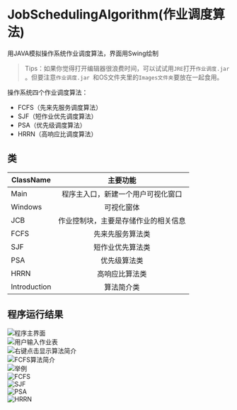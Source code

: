 # JobSchedulingAlgorithm(作业调度算法)

用JAVA模拟操作系统作业调度算法，界面用Swing绘制  
  
> Tips：如果你觉得打开编辑器很浪费时间，可以试试用`JRE`打开`作业调度.jar `。但要注意`作业调度.jar `和OS文件夹里的`Images文件夹`要放在一起食用。
  
操作系统四个作业调度算法：
* FCFS（先来先服务调度算法）  
* SJF（短作业优先调度算法）  
* PSA（优先级调度算法）  
* HRRN（高响应比调度算法）  

## 类

ClassName     | 主要功能
--------------| :-------:
Main          | 程序主入口，新建一个用户可视化窗口
Windows       | 可视化窗体
JCB           | 作业控制块，主要是存储作业的相关信息
FCFS          | 先来先服务算法类
SJF           | 短作业优先算法类 
PSA           | 优先级算法类
HRRN          | 高响应比算法类
Introduction  | 算法简介类

## 程序运行结果

![程序主界面](https://github.com/Garletta/JobSchedulingAlgorithm/raw/master/Images/A.png)  
![用户输入作业表](https://github.com/Garletta/JobSchedulingAlgorithm/raw/master/Images/B.png)  
![右键点击显示算法简介](https://github.com/Garletta/JobSchedulingAlgorithm/raw/master/Images/C.png)  
![FCFS算法简介](https://github.com/Garletta/JobSchedulingAlgorithm/raw/master/Images/D.png)  
![举例](https://github.com/Garletta/JobSchedulingAlgorithm/raw/master/Images/E.png)  
![FCFS](https://github.com/Garletta/JobSchedulingAlgorithm/raw/master/Images/F.png)  
![SJF](https://github.com/Garletta/JobSchedulingAlgorithm/raw/master/Images/G.png)  
![PSA](https://github.com/Garletta/JobSchedulingAlgorithm/raw/master/Images/H.png)  
![HRRN](https://github.com/Garletta/JobSchedulingAlgorithm/raw/master/Images/I.png)  
